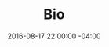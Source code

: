 ---
layout: bio
title: Bio
date: 2016-08-17 22:00:00 -04:00
permalink: "/bio"
position: 1
title1: Ines Mandl
hero-text: Bio
body1: <p>Ines Mandl ‘47MS CM, is a woman of many distinctions. She was the first
  woman to earn a PhD from then Polytechnic Institute of Brooklyn, in 1949, and enjoyed
  an illustrious career and a reputation as one of the world’s leading biochemists.
  She is unwavering in her belief that biochemistry is the scientific background that
  helps to produce all medicines.”</p><p>To help others, Mandl made a $100,000 gift
  in May 2000 to Polytechnic to establish the Dr. Ines Mandl ’47 ’49 Endowed Scholarships.
  Since then, the scholarships have been awarded 11 times to a total of seven undergraduate
  students studying chemical engineering, biomedical or biological sciences.</p><p>Connective
  tissue is the material inside your body that supports many of its parts. It is the
  "cellular glue" that gives your tissues their shape and helps keep them strong.
  It also helps some of your tissues do their work. Cartilage and fat are examples
  of connective tissue.</p><p>There are over 200 disorders that impact connective
  tissue. Some, like cellulitis, are the result of an infection. Injuries can cause
  connective tissue disorders, such as scars. Others, such as Ehlers-Danlos syndrome,
  Marfan syndrome, and osteogenesis imperfecta, are genetic. Still others, likescleroderma,
  have no known cause. Each disorder has its own symptoms and needs different treatment.</p><p><a
  href="http://engineering.nyu.edu/cable/issue/winter-2012/news/alumni/pioneering-biochemist%E2%80%99s-nyu-poly-fellowships-support-future-scientists">http://engineering.nyu.edu/cable/issue/winter-2012/news/alumni/pioneering-biochemist%E2%80%99s-nyu-poly-fellowships-support-future-scientists</a></p>
---